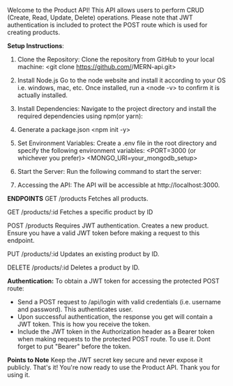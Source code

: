 Welcome to the Product API! 
This API allows users to perform CRUD (Create, Read, Update, Delete) operations. Please note that JWT authentication is included to protect the POST route which is used for creating products.

**Setup Instructions**:

1. Clone the Repository: 
Clone the repository from GitHub to your local machine:
<git clone https://github.com/<username>/MERN-api.git>

2. Install Node.js
Go to the node website and install it according to your OS i.e. windows, mac, etc. Once installed, run a <node -v> to confirm it is actually installed.

3. Install Dependencies:
Navigate to the project directory and install the required dependencies using npm(or yarn):
  <cd MERN-api>
  <npm install MongoDB>
  <npm install nodemon>
  <npm install express -g>
  <npm install jwtwebtoken>
  <npm install Mongoose>

4. Generate a package.json
<npm init -y>

5. Set Environment Variables:
Create a .env file in the root directory and specify the following environment variables:
<PORT=3000  (or whichever you prefer)>
<MONGO_URI=your_mongodb_setup>

6. Start the Server:
Run the following command to start the server:
<npm run start>

7. Accessing the API:
The API will be accessible at http://localhost:3000.

**ENDPOINTS**
GET /products
Fetches all products.

GET /products/:id
Fetches a specific product by ID

POST /products
Requires JWT authentication.
Creates a new product. Ensure you have a valid JWT token before making a request to this endpoint.

PUT /products/:id
Updates an existing product by ID.

DELETE /products/:id
Deletes a product by ID.

**Authentication:**
To obtain a JWT token for accessing the protected POST route:

  - Send a POST request to /api/login with valid credentials (i.e. username and password). This authenticates user.
  - Upon successful authentication, the response you get will contain a JWT token. This is how you receive the token.
  - Include the JWT token in the Authorization header as a Bearer token when making requests to the protected POST route. To use it. Dont forget to put "Bearer" before the token.

**Points to Note**
Keep the JWT secret key secure and never expose it publicly.
That's it! You're now ready to use the Product API. Thank you for using it.

